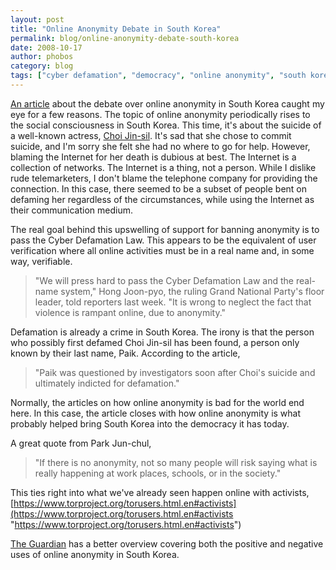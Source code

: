 ```yaml
---
layout: post
title: "Online Anonymity Debate in South Korea"
permalink: blog/online-anonymity-debate-south-korea
date: 2008-10-17
author: phobos
category: blog
tags: ["cyber defamation", "democracy", "online anonymity", "south korea", "whistleblowers"]
---
```


[An article](http://www.tmcnet.com/usubmit/-online-anonymity-hotly-debated-south-korea-/2008/10/15/3707066.htm) about the debate over online anonymity in South Korea caught my eye for a few reasons. The topic of online anonymity periodically rises to the social consciousness in South Korea. This time, it's about the suicide of a well-known actress, [Choi Jin-sil](http://en.wikipedia.org/wiki/Choi_Jin-sil). It's sad that she chose to commit suicide, and I'm sorry she felt she had no where to go for help. However, blaming the Internet for her death is dubious at best. The Internet is a collection of networks. The Internet is a thing, not a person. While I dislike rude telemarketers, I don't blame the telephone company for providing the connection. In this case, there seemed to be a subset of people bent on defaming her regardless of the circumstances, while using the Internet as their communication medium.

The real goal behind this upswelling of support for banning anonymity is to pass the Cyber Defamation Law. This appears to be the equivalent of user verification where all online activities must be in a real name and, in some way, verifiable.

> "We will press hard to pass the Cyber Defamation Law and the real-name system," Hong Joon-pyo, the ruling Grand National Party's floor leader, told reporters last week. "It is wrong to neglect the fact that violence is rampant online, due to anonymity."

Defamation is already a crime in South Korea. The irony is that the person who possibly first defamed Choi Jin-sil has been found, a person only known by their last name, Paik. According to the article,

> "Paik was questioned by investigators soon after Choi's suicide and ultimately indicted for defamation."

Normally, the articles on how online anonymity is bad for the world end here. In this case, the article closes with how online anonymity is what probably helped bring South Korea into the democracy it has today.

A great quote from Park Jun-chul,

> "If there is no anonymity, not so many people will risk saying what is really happening at work places, schools, or in the society."

This ties right into what we've already seen happen online with activists, [https://www.torproject.org/torusers.html.en#activists](https://www.torproject.org/torusers.html.en#activists "https://www.torproject.org/torusers.html.en#activists")

[The Guardian](http://www.guardian.co.uk/technology/2008/oct/09/news.internet) has a better overview covering both the positive and negative uses of online anonymity in South Korea.

